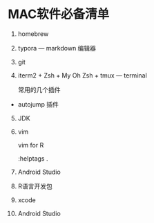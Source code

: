 # MAC软件必备清单

1. homebrew

2. typora  — markdown 编辑器

3. git

4. iterm2 + Zsh + My Oh Zsh + tmux — terminal 

      常用的几个插件

- autojump 插件

5. JDK

6. vim

   vim for R

   :helptags .

7. Android Studio

8. R语言开发包

9. xcode

10. Android Studio

   ​

   ​

   ​

